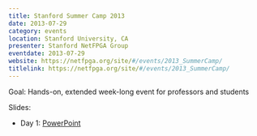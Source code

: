 ```yaml
---
title: Stanford Summer Camp 2013
date: 2013-07-29
category: events
location: Stanford University, CA
presenter: Stanford NetFPGA Group
eventdate: 2013-07-29
website: https://netfpga.org/site/#/events/2013_SummerCamp/
titlelink: https://netfpga.org/site/#/events/2013_SummerCamp/
---
```


Goal: Hands-on, extended week-long event for professors and students

Slides:
- Day 1: [PowerPoint](https://docs.google.com/file/d/0B4EuVzA5UdPRN1dZY25OM253SVk)
